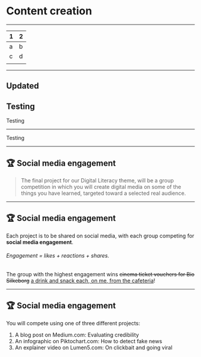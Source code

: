 <!-- .slide: data-background-color="black" data-background-transition="zoom" data-transition-speed="fast" -->

# Content creation

---

| 1 | 2 |
|---|---|
| a | b |
| c | d |
|   |   |

------

Updated
---
Testing
---

Testing

---
Testing

---

<!-- .slide: data-transition="none" -->

## 🏆 Social media engagement

> The final project for our Digital Literacy theme, will be a group competition in which you will create digital media on some of the things you have learned, targeted toward a selected real audience.  

---

<!-- .slide: data-transition="none" -->

## 🏆 Social media engagement

Each project is to be shared on social media, with each group competing for **social media engagement**.  

###### Engagement = likes + reactions + shares.  <!-- .element: class="fragment" -->

The group with the highest engagement wins <del>cinema ticket vouchers for Bio Silkeborg</del> <ins>a drink and snack each, on me, from the cafeteria</ins>!

---

<!-- .slide: data-transition="none" -->

## 🏆 Social media engagement

You will compete using one of three different projects:  

1. A blog post on Medium.com: Evaluating credibility
2. An infographic on Piktochart.com: How to detect fake news
3. An explainer video on Lumen5.com: On clickbait and going viral 
